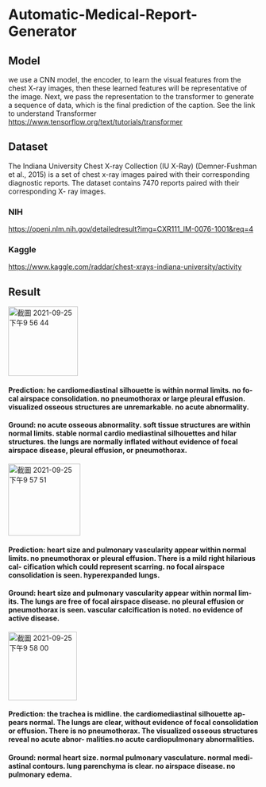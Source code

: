 # Automatic-Medical-Report-Generator

## Model

we use a CNN model, the encoder, to learn the visual features from the chest X-ray images, then these learned features will be representative of the image. Next, we pass the representation to the transformer to generate a sequence of data, which is the final prediction of the caption. See the link to understand Transformer https://www.tensorflow.org/text/tutorials/transformer



## Dataset

The Indiana University Chest X-ray Collection (IU X-Ray) (Demner-Fushman et al., 2015) is a set of chest x-ray images paired with their corresponding diagnostic reports. The dataset contains 7470 reports paired with their corresponding X- ray images. 
### NIH

https://openi.nlm.nih.gov/detailedresult?img=CXR111_IM-0076-1001&req=4

### Kaggle

https://www.kaggle.com/raddar/chest-xrays-indiana-university/activity


## Result



<img align="center" width="140" alt="截圖 2021-09-25 下午9 56 44" src="https://user-images.githubusercontent.com/43490777/134774027-0546323a-0690-4e3d-b669-bec4c222fba2.png">

#### Prediction: he cardiomediastinal silhouette is within normal limits. no fo- cal airspace consolidation. no pneumothorax or large pleural effusion. visualized osseous structures are unremarkable. no acute abnormality.

#### Ground: no acute osseous abnormality. soft tissue structures are within normal limits. stable normal cardio mediastinal silhouettes and hilar structures. the lungs are normally inflated without evidence of focal airspace disease, pleural effusion, or pneumothorax.

<img align="center" width="145" alt="截圖 2021-09-25 下午9 57 51" src="https://user-images.githubusercontent.com/43490777/134774067-04aa4818-6638-4031-9789-22829cdab472.png">

#### Prediction: heart size and pulmonary vascularity appear within normal limits. no pneumothorax or pleural effusion. There is a mild right hilarious cal- cification which could represent scarring. no focal airspace consolidation is seen. hyperexpanded lungs.

#### Ground: heart size and pulmonary vascularity appear within normal lim- its. The lungs are free of focal airspace disease. no pleural effusion or pneumothorax is seen. vascular calcification is noted. no evidence of active disease.


<img align="center" width="138" alt="截圖 2021-09-25 下午9 58 00" src="https://user-images.githubusercontent.com/43490777/134774078-7b887e0e-3b74-46ad-9480-b2d7c3ba51c0.png">

#### Prediction: the trachea is midline. the cardiomediastinal silhouette ap- pears normal. The lungs are clear, without evidence of focal consolidation or effusion. There is no pneumothorax. The visualized osseous structures reveal no acute abnor- malities.no acute cardiopulmonary abnormalities.

#### Ground: normal heart size. normal pulmonary vasculature. normal medi- astinal contours. lung parenchyma is clear. no airspace disease. no pulmonary edema.
